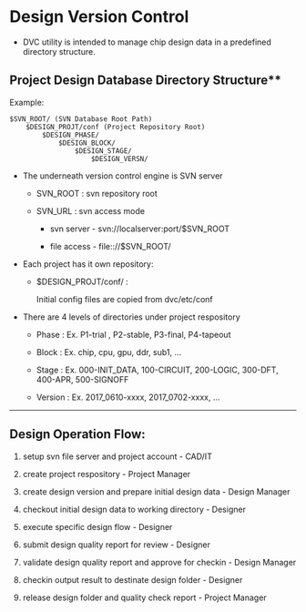 # Design Version Control

- DVC utility is intended to manage chip design data in a predefined directory structure.

## Project Design Database Directory Structure**

Example:

	$SVN_ROOT/ (SVN Database Root Path)
		$DESIGN_PROJT/conf (Project Repository Root)
			$DESIGN_PHASE/
				$DESIGN_BLOCK/
					$DESIGN_STAGE/
						$DESIGN_VERSN/

- The underneath version control engine is SVN server

  * SVN_ROOT : svn repository root

  * SVN_URL  : svn access mode

     * svn  server - svn://localserver:port/$SVN_ROOT

     * file access - file:://$SVN_ROOT/
     
- Each project has it own repository:

  * $DESIGN_PROJT/conf/ :

	Initial config files are copied from dvc/etc/conf

      
- There are 4 levels of directories under project respository

  * Phase :
	Ex. P1-trial , P2-stable, P3-final, P4-tapeout

  * Block :
	Ex. chip, cpu, gpu, ddr, sub1, ...

  * Stage :
	Ex. 000-INIT_DATA, 100-CIRCUIT, 200-LOGIC, 300-DFT, 400-APR, 500-SIGNOFF

  * Version :
	Ex. 2017_0610-xxxx, 2017_0702-xxxx, ...

***
## Design Operation Flow:

1. setup svn file server and project account - CAD/IT

2. create project respository - Project Manager

3. create design version and prepare initial design data - Design Manager

3. checkout initial design data to working directory - Designer

4. execute specific design flow - Designer 

5. submit design quality report for review - Designer

6. validate design quality report and approve for checkin - Design Manager

7. checkin output result to destinate design folder - Designer

8. release design folder and quality check report - Project Manager


